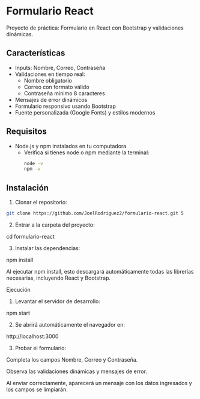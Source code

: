 # Formulario React

Proyecto de práctica: Formulario en React con Bootstrap y validaciones dinámicas.

## Características

- Inputs: Nombre, Correo, Contraseña
- Validaciones en tiempo real:
  - Nombre obligatorio
  - Correo con formato válido
  - Contraseña mínimo 8 caracteres
- Mensajes de error dinámicos
- Formulario responsivo usando Bootstrap
- Fuente personalizada (Google Fonts) y estilos modernos

## Requisitos

- Node.js y npm instalados en tu computadora
  - Verifica si tienes node o npm mediante la terminal:
    ```bash
    node -v
    npm -v
    ```

## Instalación

1. Clonar el repositorio:

```bash
git clone https://github.com/JoelRodriguez2/formulario-react.git 5
```

2. Entrar a la carpeta del proyecto:

cd formulario-react

3. Instalar las dependencias:

npm install

Al ejecutar npm install, esto descargará automáticamente todas las librerías necesarias, incluyendo React y Bootstrap.

Ejecución

1. Levantar el servidor de desarrollo:

npm start

2. Se abrirá automáticamente el navegador en:

http://localhost:3000

3. Probar el formulario:

Completa los campos Nombre, Correo y Contraseña.

Observa las validaciones dinámicas y mensajes de error.

Al enviar correctamente, aparecerá un mensaje con los datos ingresados y los campos se limpiarán.

